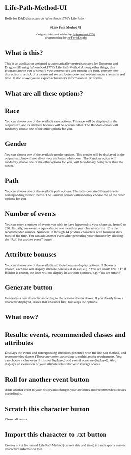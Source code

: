 # Life-Path-Method-UI
Rolls for D&amp;D characters on /u/hornbook1776's Life Paths

<!DOCTYPE HTML PUBLIC "-//W3C//DTD HTML 4.0//EN" "http://www.w3.org/TR/REC-html40/strict.dtd">
<html><head><meta name="qrichtext" content="1" /></head><body style=" font-family:'MS Shell Dlg 2'; font-size:8.25pt; font-weight:400; font-style:normal;">
<p align="center" style=" margin-top:18px; margin-bottom:12px; margin-left:0px; margin-right:0px; -qt-block-indent:0; text-indent:0px;"><span style=" font-size:8pt; font-weight:600;"># Life Path Method UI</span></p>
<p align="center" style=" margin-top:12px; margin-bottom:12px; margin-left:0px; margin-right:0px; -qt-block-indent:0; text-indent:0px;"><span style=" font-size:8pt;">Original idea and tables by <a href="https://reddit.com/u/hornbook1776">/u/hornbook1776</a><br />programming by <a href="https://reddit.com/u/FeelsKnight">/u/FeelsKnight</a></span></p>
</span></p></body></html>

# What is this?

This is an application designed to automatically create characters for Dungeons and Dragons 5E using /u/hornbook1776's
Life Path Method. Among other things, this program allows you to specify your desired race and starting life path,
generate new characters in a click of a mouse and see attribute scores and recommended classes in real time. It also
allows you to export a character's information in .txt format.

# What are all these options?

# Race

You can choose one of the available race options. This race will be displayed in the output text, and its attribute bonuses
will be accounted for. The Random option will randomly choose one of the other options for you.

# Gender

You can choose one of the available gender options. This gender will be displayed in the output text, but will not affect
your attributes whatsoever. The Random option will randomly choose one of the other options for you,
with Non-binary being rarer than the others.

# Path

You can choose one of the available path options. The paths contain different events corresponding to their theme.
The Random option will randomly choose one of the other options for you.

# Number of events

You can enter a number of events you wish to have happened to your character, from 0 to 250. Usually, one event is
equivalent to one month in your character’s life. 12 is the recommended number. Numbers 12 through 14 produce
characters with balanced stats most of the time. You can add another event after generating your character by
clicking the “Roll for another event” button

# Attribute bonuses

You can choose one of the available attribute bonuses display options. If Shown is chosen, each line will display
attribute bonuses at its end, e.g. “You are smart! INT +1” If Hidden is chosen, the lines will not display its attribute
bonuses, e.g. “You are smart!”

# Generate button

Generates a new character according to the options chosen above. If you already have a character displayed, erases
that character first, but keeps the options.

# What now?

# Results: events, recommended classes and attributes

Displays the events and corresponding attributes generated with the life path method, and recommended classes (These
are chosen according to multiclassing requirements. You can choose a class even if it is not displayed, and even if none
are displayed). Also displays an evaluation of your attribute total relative to average scores.

# Roll for another event button

Adds another event to your history and changes your attributes and recommended classes accordingly.

# Scratch this character button

Clears all results.

# Import this character to .txt button

Creates a .txt file named Life Path Method [current date and time].txt and exports current character's information to it.

